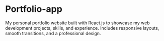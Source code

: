 # Portfolio-app
My personal portfolio website built with React.js to showcase my web development projects, skills, and experience.  Includes responsive layouts, smooth transitions, and a professional design.
